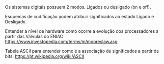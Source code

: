 Os sistemas digitais possuem 2 modos. Ligados ou desligado (on e off).

Esquemas de codificação podem atribuir significados ao estado Ligado e Desligado.  

Entender a nível de hardware como ocorre a evolução dos processadores a partir das Válvulas do ENIAC
https://www.investopedia.com/terms/m/mooreslaw.asp


Tabela ASCII para entender como é a associação de significados a partir de bits.
https://pt.wikipedia.org/wiki/ASCII